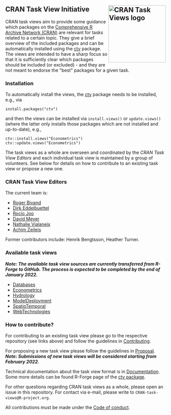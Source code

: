 ## CRAN Task View Initiative <img src="https://avatars.githubusercontent.com/u/61115545" align="right" alt="CRAN Task Views logo" width="180" />

CRAN task views aim to provide some guidance which packages on the
[Comprehensive R Archive Network (CRAN)](https://CRAN.R-project.org/)
are relevant for tasks related to a certain topic. They give a brief
overview of the included packages and can be automatically installed using the
[ctv](https://CRAN.R-project.org/package=ctv) package. The views are intended to
have a sharp focus so that it is sufficiently clear which packages should be
included (or excluded) - and they are not meant to endorse the "best" packages
for a given task.


### Installation

To automatically install the views, the [ctv](https://CRAN.R-project.org/package=ctv)
package needs to be installed, e.g., via

```
install.packages("ctv")
```

and then the views can be installed via `install.views()` or `update.views()`
(where the latter only installs those packages which are not installed and up-to-date),
e.g.,

```
ctv::install.views("Econometrics")
ctv::update.views("Econometrics")
```

The task views as a whole are overseen and coordinated by the _CRAN Task View
Editors_ and each individual task view is maintained by a group of volunteers.
See below for details on how to contribute to an existing task view or propose
a new one.


### CRAN Task View Editors

The current team is:

* [Roger Bivand](https://github.com/rsbivand)
* [Dirk Eddelbuettel](https://github.com/eddelbuettel)
* [Rocío Joo](https://github.com/rociojoo)
* [David Meyer](https://github.com/davidjohannesmeyer)
* [Nathalie Vialaneix](https://github.com/tuxette)
* [Achim Zeileis](https://github.com/zeileis)

Former contributors include: Henrik Bengtsson, Heather Turner.


### Available task views

**_Note: The available task view sources are currently transferred from R-Forge to GitHub.
The process is expected to be completed by the end of January 2022._**

* [Databases](https://github.com/cran-task-views/Databases/)
* [Econometrics](https://github.com/cran-task-views/Econometrics/)
* [Hydrology](https://github.com/cran-task-views/Hydrology/)
* [ModelDeployment](https://github.com/cran-task-views/ModelDeployment/)
* [SpatioTemporal](https://github.com/cran-task-views/SpatioTemporal/)
* [WebTechnologies](https://github.com/cran-task-views/WebTechnologies/)


### How to contribute?

For contributing to an existing task view please go to the respective repository
(see links above) and follow the guidelines in [Contributing](Contributing.md).

For proposing a new task view please follow the guidelines in [Proposal](Proposal.md).
**_Note: Submissions of new task views will be considered starting from February 2022._**

Technical documentation about the task view format is in [Documentation](Documentation.md).
Some more details can be found R-Forge page of the [ctv package](https://ctv.R-Forge.R-project.org/).

For other questions regarding CRAN task views as a whole, please open an issue in this repository.
For contact via e-mail, please write to `CRAN-task-views@R-project.org`.

All contributions must be made under the [Code of conduct](CodeOfConduct.md).

